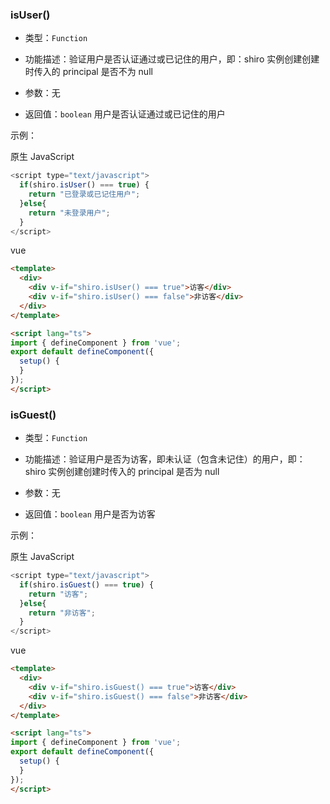 ### **isUser()**
* 类型：`Function`

* 功能描述：验证用户是否认证通过或已记住的用户，即：shiro 实例创建创建时传入的 principal 是否不为 null

* 参数：无

* 返回值：`boolean` 用户是否认证通过或已记住的用户

示例：

原生 JavaScript
```javascript
<script type="text/javascript">
  if(shiro.isUser() === true) {
    return "已登录或已记住用户";
  }else{
    return "未登录用户";
  }
</script>
```

vue
```html
<template>
  <div>
    <div v-if="shiro.isUser() === true">访客</div>
    <div v-if="shiro.isUser() === false">非访客</div>
  </div>
</template>

<script lang="ts">
import { defineComponent } from 'vue';
export default defineComponent({
  setup() {
  }
});
</script>
```


### **isGuest()**
* 类型：`Function`

* 功能描述：验证用户是否为访客，即未认证（包含未记住）的用户，即：shiro 实例创建创建时传入的 principal 是否为 null

* 参数：无

* 返回值：`boolean` 用户是否为访客

示例：

原生 JavaScript
```javascript
<script type="text/javascript">
  if(shiro.isGuest() === true) {
    return "访客";
  }else{
    return "非访客";
  }
</script>
```

vue
```html
<template>
  <div>
    <div v-if="shiro.isGuest() === true">访客</div>
    <div v-if="shiro.isGuest() === false">非访客</div>
  </div>
</template>

<script lang="ts">
import { defineComponent } from 'vue';
export default defineComponent({
  setup() {
  }
});
</script>
```